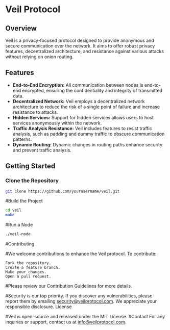 # Veil Protocol

## Overview

Veil is a privacy-focused protocol designed to provide anonymous and secure communication over the network. It aims to offer robust privacy features, decentralized architecture, and resistance against various attacks without relying on onion routing.

## Features

- **End-to-End Encryption:** All communication between nodes is end-to-end encrypted, ensuring the confidentiality and integrity of transmitted data.
- **Decentralized Network:** Veil employs a decentralized network architecture to reduce the risk of a single point of failure and increase resistance to attacks.
- **Hidden Services:** Support for hidden services allows users to host services anonymously within the network.
- **Traffic Analysis Resistance:** Veil includes features to resist traffic analysis, such as padding and dummy traffic to obscure communication patterns.
- **Dynamic Routing:** Dynamic changes in routing paths enhance security and prevent traffic analysis.

## Getting Started

### Clone the Repository

```bash
git clone https://github.com/yourusername/veil.git
```
#Build the Project

```bash
cd veil
make
```

#Run a Node

```bash
./veil-node
```

#Contributing

#We welcome contributions to enhance the Veil protocol. To contribute:

    Fork the repository.
    Create a feature branch.
    Make your changes.
    Open a pull request.

#Please review our Contribution Guidelines for more details.


#Security is our top priority. If you discover any vulnerabilities, please report them by emailing security@veilprotocol.com. We appreciate your responsible disclosure.
License

#Veil is open-source and released under the MIT License.
#Contact
For any inquiries or support, contact us at info@veilprotocol.com.
